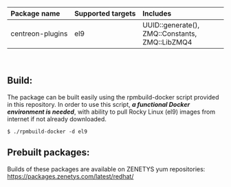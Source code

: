 | Package&nbsp;name | Supported&nbsp;targets | Includes |
| :--- | :--- | :--- |
| <nobr>centreon-plugins</nobr> | el9 | UUID::generate(), ZMQ::Constants, ZMQ::LibZMQ4 |
<br/>

## Build:

The package can be built easily using the rpmbuild-docker script provided in this repository. In order to use this script, _**a functional Docker environment is needed**_, with ability to pull Rocky Linux (el9) images from internet if not already downloaded.

```
$ ./rpmbuild-docker -d el9
```

## Prebuilt packages:

Builds of these packages are available on ZENETYS yum repositories:<br/>
https://packages.zenetys.com/latest/redhat/

